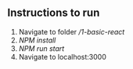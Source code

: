 ## Instructions to run
1. Navigate to folder */1-basic-react*
2. *NPM install*
3. *NPM run start*
4. Navigate to localhost:3000
 